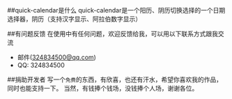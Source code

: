 ##quick-calendar是什么
quick-calendar是一个阳历、阴历切换选择的一个日期选择器，阴历（支持汉字显示、阿拉伯数字显示）


##有问题反馈
在使用中有任何问题，欢迎反馈给我，可以用以下联系方式跟我交流

* 邮件(324834500@qq.com)
* QQ: 324834500

##捐助开发者
写一个`免费`的东西，有欣喜，也还有汗水，希望你喜欢我的作品，同时也能支持一下。
当然，有钱捧个钱场，没钱捧个人场，谢谢各位。
